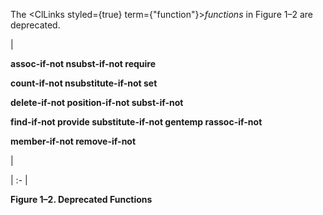  



The <ClLinks styled={true} term={"function"}><i>functions</i></ClLinks> in Figure 1–2 are deprecated. 



|<p>**assoc-if-not nsubst-if-not require** </p><p>**count-if-not nsubstitute-if-not set** </p><p>**delete-if-not position-if-not subst-if-not** </p><p>**find-if-not provide substitute-if-not gentemp rassoc-if-not** </p><p>**member-if-not remove-if-not**</p>|

| :- |





**Figure 1–2. Deprecated Functions** 



